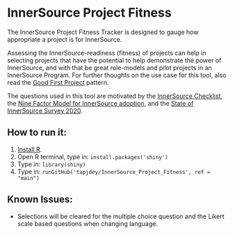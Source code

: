 # InnerSource Project Fitness

The InnerSource Project Fitness Tracker is designed to gauge how appropriate a project is for InnerSource.

Assessing the InnerSource-readiness (fitness) of projects can help in selecting projects that have the potential to help demonstrate the power of InnerSource, and with that be great role-models and pilot projects in an InnerSource Program. For further thoughts on the use case for this tool, also read the [Good First Project](https://github.com/InnerSourceCommons/InnerSourcePatterns/blob/master/patterns/1-initial/good-first-project.md) pattern.

The questions used in this tool are motivated by the [InnerSource Checklist](https://innersourcecommons.org/assets/files/InnerSourceChecklist.pdf), 
the [Nine Factor Model for InnerSource adoption](https://ieeexplore.ieee.org/document/6809709), and the 
[State of InnerSource Survey 2020](https://tapjdey.github.io/InnerSource_Survey_2020/index.html).

## How to run it:

1. [Install R](https://www.r-project.org/).
1. Open R terminal, type in: `install.packages('shiny')`
1. Type in: `library(shiny)`
1. Type in: `runGitHub('tapjdey/InnerSource_Project_Fitness', ref = "main")`

## Known Issues:

* Selections will be cleared for the multiple choice question and the Likert scale based questions when changing language.
